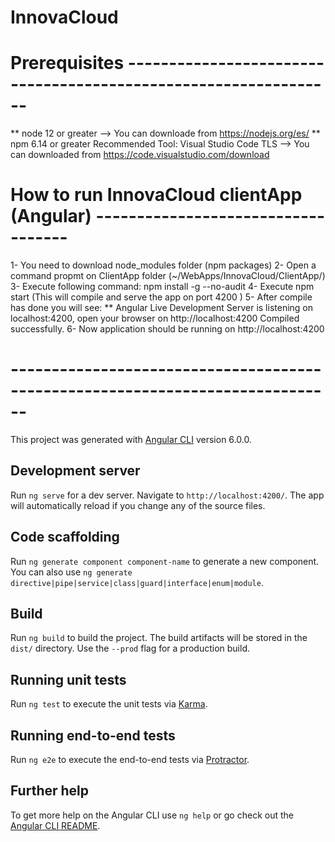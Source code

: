 # InnovaCloud

# Prerequisites ----------------------------------------------------------------
** node 12 or greater --> You can downloade from https://nodejs.org/es/
** npm 6.14 or greater 
Recommended Tool: Visual Studio Code TLS --> You can downloaded from https://code.visualstudio.com/download 

# How to run InnovaCloud clientApp (Angular) -----------------------------------
1- You need to download node_modules folder (npm packages)
2- Open a command propmt on ClientApp folder (~/WebApps/InnovaCloud/ClientApp/)
3- Execute following command: npm install -g --no-audit
4- Execute npm start (This will compile and serve the app on port 4200 )
5- After compile has done you will see: 
** Angular Live Development Server is listening on localhost:4200, open your browser on http://localhost:4200  Compiled successfully.
6- Now application should be running on http://localhost:4200
# ------------------------------------------------------------------------------


This project was generated with [Angular CLI](https://github.com/angular/angular-cli) version 6.0.0.

## Development server

Run `ng serve` for a dev server. Navigate to `http://localhost:4200/`. The app will automatically reload if you change any of the source files.

## Code scaffolding

Run `ng generate component component-name` to generate a new component. You can also use `ng generate directive|pipe|service|class|guard|interface|enum|module`.

## Build

Run `ng build` to build the project. The build artifacts will be stored in the `dist/` directory. Use the `--prod` flag for a production build.

## Running unit tests

Run `ng test` to execute the unit tests via [Karma](https://karma-runner.github.io).

## Running end-to-end tests

Run `ng e2e` to execute the end-to-end tests via [Protractor](http://www.protractortest.org/).

## Further help

To get more help on the Angular CLI use `ng help` or go check out the [Angular CLI README](https://github.com/angular/angular-cli/blob/master/README.md).
